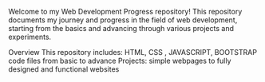 Welcome to my Web Development Progress repository! This repository documents my journey and progress in the field of web development, starting from the basics and advancing through various projects and experiments.

Overview
This repository includes:
HTML, CSS , JAVASCRIPT, BOOTSTRAP code files from basic to advance
Projects: simple webpages to fully designed and functional websites
